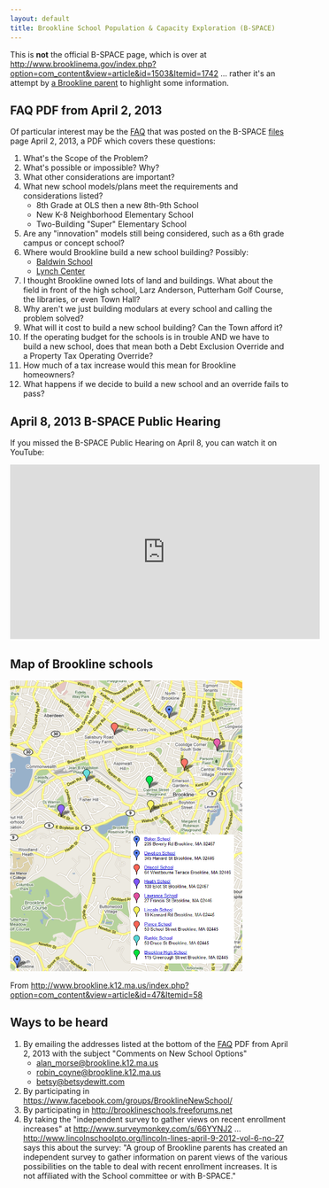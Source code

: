 ```yaml
---
layout: default
title: Brookline School Population & Capacity Exploration (B-SPACE) 
---
```

This is **not** the official B-SPACE page, which is over at http://www.brooklinema.gov/index.php?option=com_content&view=article&id=1503&Itemid=1742 ... rather it's an attempt by [a Brookline parent](http://thedurbins.com/phil/devo) to highlight some information.

## FAQ PDF from April 2, 2013

Of particular interest may be the [FAQ][] that was posted on the B-SPACE [files][] page April 2, 2013, a PDF which covers these questions: 

[files]: http://www.brooklinema.gov/index.php?option=com_docman&Itemid=1744

1. What's the Scope of the Problem?
2. What's possible or impossible? Why?
3. What other considerations are important?
4. What new school models/plans meet the requirements and considerations listed?
    - 8th Grade at OLS then a new 8th-9th School
    - New K-8 Neighborhood Elementary School
    - Two-Building "Super" Elementary School
5. Are any "innovation" models still being considered, such as a 6th grade campus or concept school?
6. Where would Brookline build a new school building? Possibly:
    - [Baldwin School](https://maps.google.com/maps?q=brookline+baldwin+school&hl=en&hq=brookline+baldwin+school&t=m&z=14&iwloc=A)
    - [Lynch Center](https://maps.google.com/maps?q=lynch+center&ll=42.336342,-71.113129&spn=0.034959,0.084543&fb=1&gl=us&hq=lynch+center&hnear=0x89e3652d0d3d311b:0x787cbf240162e8a0,Boston,+MA&cid=0,0,8939859993972233950&t=m&z=14&iwloc=A)
7. I thought Brookline owned lots of land and buildings. What about the field in front of the high school, Larz Anderson, Putterham Golf Course, the libraries, or even Town Hall?
8. Why aren't we just building modulars at every school and calling the problem solved?
9. What will it cost to build a new school building? Can the Town afford it?
10. If the operating budget for the schools is in trouble AND we have to build a new school, does that mean both a Debt Exclusion Override and a Property Tax Operating Override?
11. How much of a tax increase would this mean for Brookline homeowners?
12. What happens if we decide to build a new school and an override fails to pass?

[FAQ]: http://www.brooklinema.gov/index.php?option=com_docman&task=doc_download&gid=7695&Itemid=1744

## April 8, 2013 B-SPACE Public Hearing

If you missed the B-SPACE Public Hearing on April 8, you can watch it on YouTube:

<iframe width="560" height="315" src="http://www.youtube.com/embed/nVKleqdk-EA" frameborder="0" allowfullscreen></iframe>

## Map of Brookline schools

<img src="./images/map.png">

From http://www.brookline.k12.ma.us/index.php?option=com_content&view=article&id=47&Itemid=58

## Ways to be heard

1. By emailing the addresses listed at the bottom of the [FAQ][] PDF from April 2, 2013 with the subject "Comments on New School Options"
    - alan_morse@brookline.k12.ma.us
    - robin_coyne@brookline.k12.ma.us
    - betsy@betsydewitt.com
2. By participating in https://www.facebook.com/groups/BrooklineNewSchool/
3. By participating in http://brooklineschools.freeforums.net
4. By taking the "independent survey to gather views on recent enrollment increases" at http://www.surveymonkey.com/s/66YYNJ2 ... http://www.lincolnschoolpto.org/lincoln-lines-april-9-2012-vol-6-no-27 says this about the survey: "A group of Brookline parents has created an independent survey to gather information on parent views of the various possibilities on the table to deal with recent enrollment increases. It is not affiliated with the School committee or with B-SPACE."


